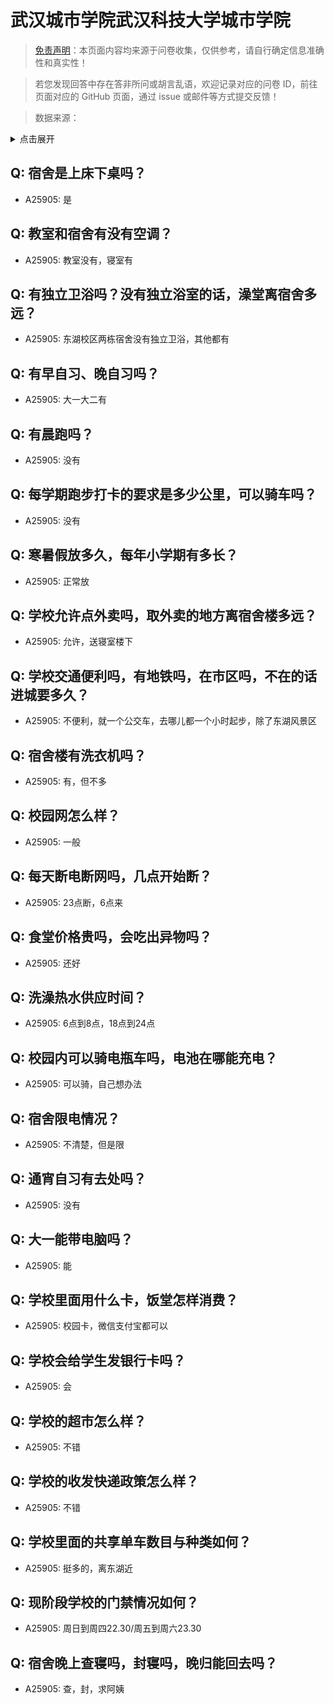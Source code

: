 # 武汉城市学院武汉科技大学城市学院

> [免责声明](https://colleges.chat/#_3)：本页面内容均来源于问卷收集，仅供参考，请自行确定信息准确性和真实性！

> 若您发现回答中存在答非所问或胡言乱语，欢迎记录对应的问卷 ID，前往页面对应的 GitHub 页面，通过 issue 或邮件等方式提交反馈！

> 数据来源：

<details><summary>点击展开</summary>
<ul>
<li>A25905: 匿名 (2024 年 07 月)</li>
</ul>
</details>

## Q: 宿舍是上床下桌吗？

- A25905: 是

## Q: 教室和宿舍有没有空调？

- A25905: 教室没有，寝室有

## Q: 有独立卫浴吗？没有独立浴室的话，澡堂离宿舍多远？

- A25905: 东湖校区两栋宿舍没有独立卫浴，其他都有

## Q: 有早自习、晚自习吗？

- A25905: 大一大二有

## Q: 有晨跑吗？

- A25905: 没有

## Q: 每学期跑步打卡的要求是多少公里，可以骑车吗？

- A25905: 没有

## Q: 寒暑假放多久，每年小学期有多长？

- A25905: 正常放

## Q: 学校允许点外卖吗，取外卖的地方离宿舍楼多远？

- A25905: 允许，送寝室楼下

## Q: 学校交通便利吗，有地铁吗，在市区吗，不在的话进城要多久？

- A25905: 不便利，就一个公交车，去哪儿都一个小时起步，除了东湖风景区

## Q: 宿舍楼有洗衣机吗？

- A25905: 有，但不多

## Q: 校园网怎么样？

- A25905: 一般

## Q: 每天断电断网吗，几点开始断？

- A25905: 23点断，6点来

## Q: 食堂价格贵吗，会吃出异物吗？

- A25905: 还好

## Q: 洗澡热水供应时间？

- A25905: 6点到8点，18点到24点

## Q: 校园内可以骑电瓶车吗，电池在哪能充电？

- A25905: 可以骑，自己想办法

## Q: 宿舍限电情况？

- A25905: 不清楚，但是限

## Q: 通宵自习有去处吗？

- A25905: 没有

## Q: 大一能带电脑吗？

- A25905: 能

## Q: 学校里面用什么卡，饭堂怎样消费？

- A25905: 校园卡，微信支付宝都可以

## Q: 学校会给学生发银行卡吗？

- A25905: 会

## Q: 学校的超市怎么样？

- A25905: 不错

## Q: 学校的收发快递政策怎么样？

- A25905: 不错

## Q: 学校里面的共享单车数目与种类如何？

- A25905: 挺多的，离东湖近

## Q: 现阶段学校的门禁情况如何？

- A25905: 周日到周四22.30/周五到周六23.30

## Q: 宿舍晚上查寝吗，封寝吗，晚归能回去吗？

- A25905: 查，封，求阿姨

